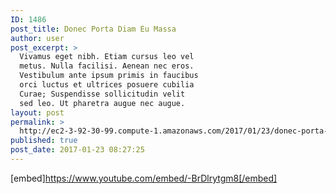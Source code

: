 ```yaml
---
ID: 1486
post_title: Donec Porta Diam Eu Massa
author: user
post_excerpt: >
  Vivamus eget nibh. Etiam cursus leo vel
  metus. Nulla facilisi. Aenean nec eros.
  Vestibulum ante ipsum primis in faucibus
  orci luctus et ultrices posuere cubilia
  Curae; Suspendisse sollicitudin velit
  sed leo. Ut pharetra augue nec augue.
layout: post
permalink: >
  http://ec2-3-92-30-99.compute-1.amazonaws.com/2017/01/23/donec-porta-diam-eu-massa/
published: true
post_date: 2017-01-23 08:27:25
---
```

[embed]https://www.youtube.com/embed/-BrDlrytgm8[/embed]